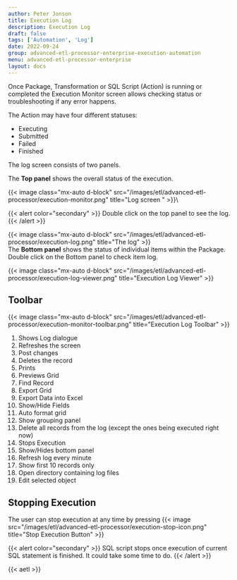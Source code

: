 ```yaml
---
author: Peter Jonson
title: Execution Log
description: Execution Log
draft: false
tags: ['Automation', 'Log']
date: 2022-09-24
group: advanced-etl-processor-enterprise-execution-automation
menu: advanced-etl-processor-enterprise
layout: docs
---
```


Once Package, Transformation or SQL Script (Action) is running or completed the Execution Monitor screen allows checking status or troubleshooting if any error happens.

The Action may have four different statuses:

- Executing
- Submitted
- Failed
- Finished

The log screen consists of two panels.

The **Top panel** shows the overall status of the execution.

{{< image class="mx-auto d-block"  src="/images/etl/advanced-etl-processor/execution-monitor.png" title="Log screen " >}}\

{{< alert color="secondary" >}}
Double click on the top panel to see the log.
{{< /alert >}}

{{< image class="mx-auto d-block"  src="/images/etl/advanced-etl-processor/execution-log.png" title="The log" >}}
\
The **Bottom panel** shows the status of individual items within the Package.
Double click on the Bottom panel to check item log.

{{< image class="mx-auto d-block"  src="/images/etl/advanced-etl-processor/execution-log-viewer.png" title="Execution Log Viewer" >}}

## Toolbar

{{< image class="mx-auto d-block"  src="/images/etl/advanced-etl-processor/execution-monitor-toolbar.png" title="Execution Log Toolbar" >}}

1. Shows Log dialogue
1. Refreshes the screen
1. Post changes
1. Deletes the record
1. Prints
1. Previews Grid
1. Find Record
1. Export Grid
1. Export Data into Excel
1. Show/Hide Fields
1. Auto format grid
1. Show grouping panel
1. Delete all records from the log (except the ones being executed right now)
1. Stops Execution
1. Show/Hides bottom panel
1. Refresh log every minute
1. Show first 10 records only
1. Open directory containing log files
1. Edit selected object

## Stopping Execution

The user can stop execution at any time by pressing {{< image src="/images/etl/advanced-etl-processor/execution-stop-icon.png" title="Stop Execution Button" >}}

{{< alert color="secondary" >}}
SQL script stops once execution of current SQL statement is finished. It could take some time to do.
{{< /alert >}}

{{< aetl >}}
